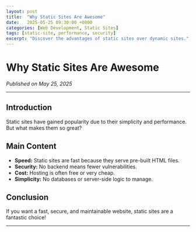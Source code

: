 ```yaml
---
layout: post
title:  "Why Static Sites Are Awesome"
date:   2025-05-25 09:30:00 +0000
categories: [Web Development, Static Sites]
tags: [static-site, performance, security]
excerpt: "Discover the advantages of static sites over dynamic sites."
---
```


# Why Static Sites Are Awesome

*Published on May 25, 2025*

---

## Introduction

Static sites have gained popularity due to their simplicity and performance. But what makes them so great?

## Main Content

- **Speed:** Static sites are fast because they serve pre-built HTML files.
- **Security:** No backend means fewer vulnerabilities.
- **Cost:** Hosting is often free or very cheap.
- **Simplicity:** No databases or server-side logic to manage.

## Conclusion

If you want a fast, secure, and maintainable website, static sites are a fantastic choice!

---
